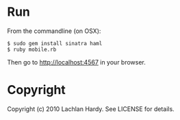 # Run
From the commandline (on OSX):

    $ sudo gem install sinatra haml
    $ ruby mobile.rb

Then go to [http://localhost:4567](http://localhost:4567) in your browser.


# Copyright

Copyright (c) 2010 Lachlan Hardy. See LICENSE for details.
